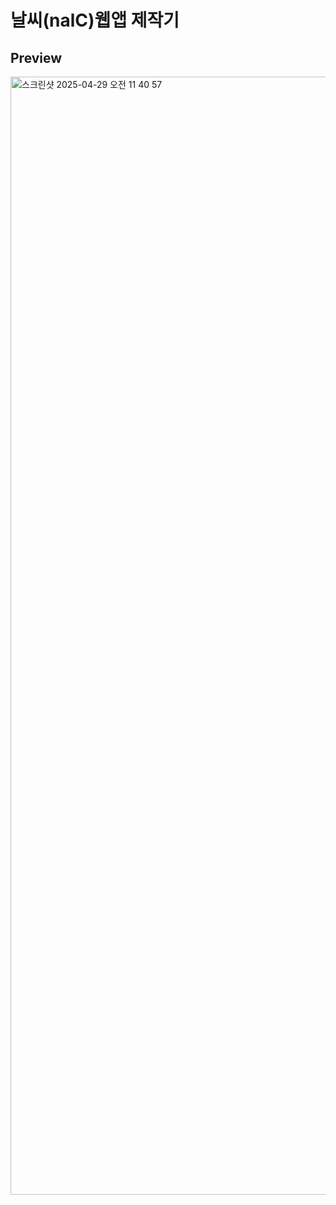 # 날씨(nalC)웹앱 제작기

## Preview
<img width="1789" alt="스크린샷 2025-04-29 오전 11 40 57" src="https://github.com/user-attachments/assets/54944c70-104c-476a-8fd7-64efd56d6733" />
